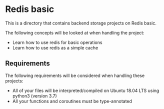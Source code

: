 # Redis basic
This is a directory that contains backend storage projects on Redis basic.

The following concepts will be looked at when handling the project:

- Learn how to use redis for basic operations
- Learn how to use redis as a simple cache

## Requirements
The following requirements will be considered when handling these projects:

- All of your files will be interpreted/compiled on Ubuntu 18.04 LTS using python3 (version 3.7)
- All your functions and coroutines must be type-annotated
